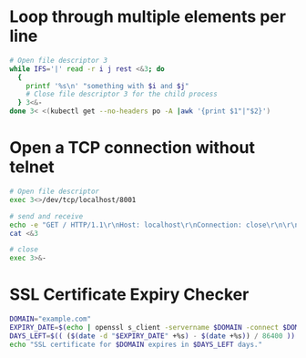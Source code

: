 # Loop through multiple elements per line

```bash
# Open file descriptor 3
while IFS='|' read -r i j rest <&3; do
  {
    printf '%s\n' "something with $i and $j"
    # Close file descriptor 3 for the child process
  } 3<&-
done 3< <(kubectl get --no-headers po -A |awk '{print $1"|"$2}')
```

# Open a TCP connection without telnet

```bash
# Open file descriptor
exec 3<>/dev/tcp/localhost/8001

# send and receive
echo -e "GET / HTTP/1.1\r\nHost: localhost\r\nConnection: close\r\n\r\n" >&3
cat <&3

# close
exec 3>&-
```
# SSL Certificate Expiry Checker

```bash
DOMAIN="example.com"
EXPIRY_DATE=$(echo | openssl s_client -servername $DOMAIN -connect $DOMAIN:443 2>/dev/null | openssl x509 -noout -dates | grep notAfter | cut -d= -f2)
DAYS_LEFT=$(( ($(date -d "$EXPIRY_DATE" +%s) - $(date +%s)) / 86400 ))
echo "SSL certificate for $DOMAIN expires in $DAYS_LEFT days."
```
